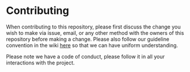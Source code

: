 # Contributing
When contributing to this repository, please first discuss the change you wish to make via issue, email, or any other method with the owners of this repository before making a change.
Please also follow our guideline convention in the wiki [here](https://github.com/inxudianz/Project-Famili/wiki) so that we can have uniform understanding.

Please note we have a code of conduct, please follow it in all your interactions with the project.

